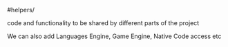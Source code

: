 #helpers/

code and functionality to be shared by different parts of the project

We can also add Languages Engine, Game Engine, Native Code access etc
